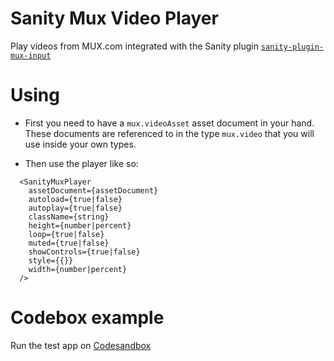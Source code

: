 # Sanity Mux Video Player

Play videos from MUX.com integrated with the Sanity plugin [`sanity-plugin-mux-input`](https://github.com/sanity-io/sanity-plugin-mux-input)

# Using

- First you need to have a `mux.videoAsset` asset document in your hand. These documents are referenced to in the type `mux.video` that you will use inside your own types.

- Then use the player like so:

```
  <SanityMuxPlayer
    assetDocument={assetDocument}
    autoload={true|false}
    autoplay={true|false}
    className={string}
    height={number|percent}
    loop={true|false}
    muted={true|false}
    showControls={true|false}
    style={{}}
    width={number|percent}
  />
```

# Codebox example

Run the test app on [Codesandbox](https://codesandbox.io/s/github/sanity-io/sanity-mux-player/tree/master/test-app)
